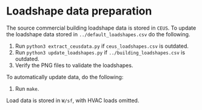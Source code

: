 # Loadshape data preparation

The source commercial building loadshape data is stored in `CEUS`. To update
the loadshape data stored in `../default_loadshapes.csv` do the following.

1. Run `python3 extract_ceusdata.py` if `ceus_loadshapes.csv` is outdated.
2. Run `python3 update_loadshapes.py` if `../building_loadshapes.csv` is outdated.
3. Verify the PNG files to validate the loadshapes.

To automatically update data, do the following:

1. Run `make`.

Load data is stored in `W/sf`, with HVAC loads omitted.
